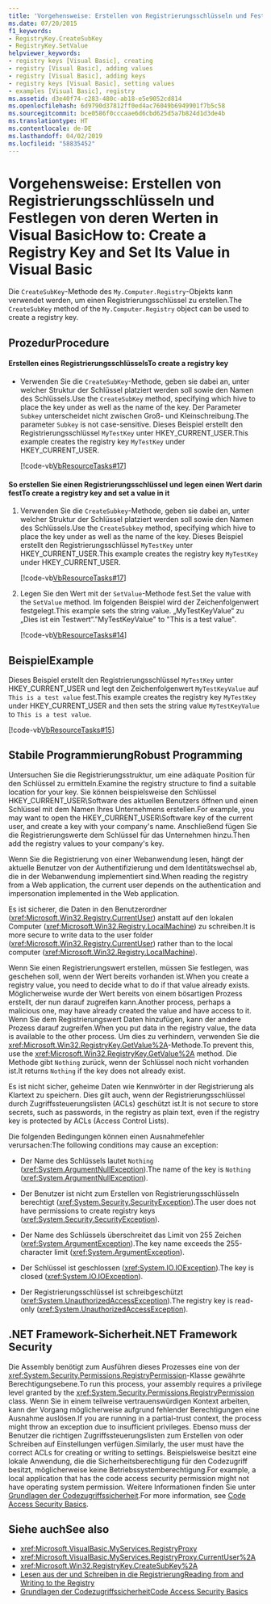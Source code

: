 ```yaml
---
title: 'Vorgehensweise: Erstellen von Registrierungsschlüsseln und Festlegen von deren Werten in Visual Basic'
ms.date: 07/20/2015
f1_keywords:
- RegistryKey.CreateSubKey
- RegistryKey.SetValue
helpviewer_keywords:
- registry keys [Visual Basic], creating
- registry [Visual Basic], adding values
- registry [Visual Basic], adding keys
- registry keys [Visual Basic], setting values
- examples [Visual Basic], registry
ms.assetid: d3e40f74-c283-480c-ab18-e5e9052cd814
ms.openlocfilehash: 6d9790d37812ff0ed4ac76049b6949901f7b5c58
ms.sourcegitcommit: bce0586f0cccaae6d6cbd625d5a7b824d1d3de4b
ms.translationtype: HT
ms.contentlocale: de-DE
ms.lasthandoff: 04/02/2019
ms.locfileid: "58835452"
---
```

# <a name="how-to-create-a-registry-key-and-set-its-value-in-visual-basic"></a><span data-ttu-id="950c7-102">Vorgehensweise: Erstellen von Registrierungsschlüsseln und Festlegen von deren Werten in Visual Basic</span><span class="sxs-lookup"><span data-stu-id="950c7-102">How to: Create a Registry Key and Set Its Value in Visual Basic</span></span>
<span data-ttu-id="950c7-103">Die `CreateSubKey`-Methode des `My.Computer.Registry`-Objekts kann verwendet werden, um einen Registrierungsschlüssel zu erstellen.</span><span class="sxs-lookup"><span data-stu-id="950c7-103">The `CreateSubKey` method of the `My.Computer.Registry` object can be used to create a registry key.</span></span>  
  
## <a name="procedure"></a><span data-ttu-id="950c7-104">Prozedur</span><span class="sxs-lookup"><span data-stu-id="950c7-104">Procedure</span></span>  
  
#### <a name="to-create-a-registry-key"></a><span data-ttu-id="950c7-105">Erstellen eines Registrierungsschlüssels</span><span class="sxs-lookup"><span data-stu-id="950c7-105">To create a registry key</span></span>  
  
-   <span data-ttu-id="950c7-106">Verwenden Sie die `CreateSubKey`-Methode, geben sie dabei an, unter welcher Struktur der Schlüssel platziert werden soll sowie den Namen des Schlüssels.</span><span class="sxs-lookup"><span data-stu-id="950c7-106">Use the `CreateSubKey` method, specifying which hive to place the key under as well as the name of the key.</span></span> <span data-ttu-id="950c7-107">Der Parameter `Subkey` unterscheidet nicht zwischen Groß- und Kleinschreibung.</span><span class="sxs-lookup"><span data-stu-id="950c7-107">The parameter `Subkey` is not case-sensitive.</span></span> <span data-ttu-id="950c7-108">Dieses Beispiel erstellt den Registrierungsschlüssel `MyTestKey` unter HKEY_CURRENT_USER.</span><span class="sxs-lookup"><span data-stu-id="950c7-108">This example creates the registry key `MyTestKey` under HKEY_CURRENT_USER.</span></span>  
  
     [!code-vb[VbResourceTasks#17](~/samples/snippets/visualbasic/VS_Snippets_VBCSharp/VbResourceTasks/VB/Class1.vb#17)]  
  
#### <a name="to-create-a-registry-key-and-set-a-value-in-it"></a><span data-ttu-id="950c7-109">So erstellen Sie einen Registrierungsschlüssel und legen einen Wert darin fest</span><span class="sxs-lookup"><span data-stu-id="950c7-109">To create a registry key and set a value in it</span></span>  
  
1.  <span data-ttu-id="950c7-110">Verwenden Sie die `CreateSubkey`-Methode, geben sie dabei an, unter welcher Struktur der Schlüssel platziert werden soll sowie den Namen des Schlüssels.</span><span class="sxs-lookup"><span data-stu-id="950c7-110">Use the `CreateSubkey` method, specifying which hive to place the key under as well as the name of the key.</span></span> <span data-ttu-id="950c7-111">Dieses Beispiel erstellt den Registrierungsschlüssel `MyTestKey` unter HKEY_CURRENT_USER.</span><span class="sxs-lookup"><span data-stu-id="950c7-111">This example creates the registry key `MyTestKey` under HKEY_CURRENT_USER.</span></span>  
  
     [!code-vb[VbResourceTasks#17](~/samples/snippets/visualbasic/VS_Snippets_VBCSharp/VbResourceTasks/VB/Class1.vb#17)]  
  
2.  <span data-ttu-id="950c7-112">Legen Sie den Wert mit der `SetValue`-Methode fest.</span><span class="sxs-lookup"><span data-stu-id="950c7-112">Set the value with the `SetValue` method.</span></span> <span data-ttu-id="950c7-113">Im folgenden Beispiel wird der Zeichenfolgenwert festgelegt.</span><span class="sxs-lookup"><span data-stu-id="950c7-113">This example sets the string value.</span></span> <span data-ttu-id="950c7-114">„MyTestKeyValue“ zu „Dies ist ein Testwert“.</span><span class="sxs-lookup"><span data-stu-id="950c7-114">"MyTestKeyValue" to "This is a test value".</span></span>  
  
     [!code-vb[VbResourceTasks#14](~/samples/snippets/visualbasic/VS_Snippets_VBCSharp/VbResourceTasks/VB/Class1.vb#14)]  
  
## <a name="example"></a><span data-ttu-id="950c7-115">Beispiel</span><span class="sxs-lookup"><span data-stu-id="950c7-115">Example</span></span>  
 <span data-ttu-id="950c7-116">Dieses Beispiel erstellt den Registrierungsschlüssel `MyTestKey` unter HKEY_CURRENT_USER und legt den Zeichenfolgenwert `MyTestKeyValue` auf `This is a test value` fest.</span><span class="sxs-lookup"><span data-stu-id="950c7-116">This example creates the registry key `MyTestKey` under HKEY_CURRENT_USER and then sets the string value `MyTestKeyValue` to `This is a test value`.</span></span>  
  
 [!code-vb[VbResourceTasks#15](~/samples/snippets/visualbasic/VS_Snippets_VBCSharp/VbResourceTasks/VB/Class1.vb#15)]  
  
## <a name="robust-programming"></a><span data-ttu-id="950c7-117">Stabile Programmierung</span><span class="sxs-lookup"><span data-stu-id="950c7-117">Robust Programming</span></span>  
 <span data-ttu-id="950c7-118">Untersuchen Sie die Registrierungsstruktur, um eine adäquate Position für den Schlüssel zu ermitteln.</span><span class="sxs-lookup"><span data-stu-id="950c7-118">Examine the registry structure to find a suitable location for your key.</span></span> <span data-ttu-id="950c7-119">Sie können beispielsweise den Schlüssel HKEY_CURRENT_USER\Software des aktuellen Benutzers öffnen und einen Schlüssel mit dem Namen Ihres Unternehmens erstellen.</span><span class="sxs-lookup"><span data-stu-id="950c7-119">For example, you may want to open the HKEY_CURRENT_USER\Software key of the current user, and create a key with your company's name.</span></span> <span data-ttu-id="950c7-120">Anschließend fügen Sie die Registrierungswerte dem Schlüssel für das Unternehmen hinzu.</span><span class="sxs-lookup"><span data-stu-id="950c7-120">Then add the registry values to your company's key.</span></span>  
  
 <span data-ttu-id="950c7-121">Wenn Sie die Registrierung von einer Webanwendung lesen, hängt der aktuelle Benutzer von der Authentifizierung und dem Identitätswechsel ab, die in der Webanwendung implementiert sind.</span><span class="sxs-lookup"><span data-stu-id="950c7-121">When reading the registry from a Web application, the current user depends on the authentication and impersonation implemented in the Web application.</span></span>  
  
 <span data-ttu-id="950c7-122">Es ist sicherer, die Daten in den Benutzerordner (<xref:Microsoft.Win32.Registry.CurrentUser>) anstatt auf den lokalen Computer (<xref:Microsoft.Win32.Registry.LocalMachine>) zu schreiben.</span><span class="sxs-lookup"><span data-stu-id="950c7-122">It is more secure to write data to the user folder (<xref:Microsoft.Win32.Registry.CurrentUser>) rather than to the local computer (<xref:Microsoft.Win32.Registry.LocalMachine>).</span></span>  
  
 <span data-ttu-id="950c7-123">Wenn Sie einen Registrierungswert erstellen, müssen Sie festlegen, was geschehen soll, wenn der Wert bereits vorhanden ist.</span><span class="sxs-lookup"><span data-stu-id="950c7-123">When you create a registry value, you need to decide what to do if that value already exists.</span></span> <span data-ttu-id="950c7-124">Möglicherweise wurde der Wert bereits von einem bösartigen Prozess erstellt, der nun darauf zugreifen kann.</span><span class="sxs-lookup"><span data-stu-id="950c7-124">Another process, perhaps a malicious one, may have already created the value and have access to it.</span></span> <span data-ttu-id="950c7-125">Wenn Sie dem Registrierungswert Daten hinzufügen, kann der andere Prozess darauf zugreifen.</span><span class="sxs-lookup"><span data-stu-id="950c7-125">When you put data in the registry value, the data is available to the other process.</span></span> <span data-ttu-id="950c7-126">Um dies zu verhindern, verwenden Sie die <xref:Microsoft.Win32.RegistryKey.GetValue%2A>-Methode.</span><span class="sxs-lookup"><span data-stu-id="950c7-126">To prevent this, use the <xref:Microsoft.Win32.RegistryKey.GetValue%2A> method.</span></span> <span data-ttu-id="950c7-127">Die Methode gibt `Nothing` zurück, wenn der Schlüssel noch nicht vorhanden ist.</span><span class="sxs-lookup"><span data-stu-id="950c7-127">It returns `Nothing` if the key does not already exist.</span></span>  
  
 <span data-ttu-id="950c7-128">Es ist nicht sicher, geheime Daten wie Kennwörter in der Registrierung als Klartext zu speichern. Dies gilt auch, wenn der Registrierungsschlüssel durch Zugriffssteuerungslisten (ACLs) geschützt ist.</span><span class="sxs-lookup"><span data-stu-id="950c7-128">It is not secure to store secrets, such as passwords, in the registry as plain text, even if the registry key is protected by ACLs (Access Control Lists).</span></span>  
  
 <span data-ttu-id="950c7-129">Die folgenden Bedingungen können einen Ausnahmefehler verursachen:</span><span class="sxs-lookup"><span data-stu-id="950c7-129">The following conditions may cause an exception:</span></span>  
  
-   <span data-ttu-id="950c7-130">Der Name des Schlüssels lautet `Nothing` (<xref:System.ArgumentNullException>).</span><span class="sxs-lookup"><span data-stu-id="950c7-130">The name of the key is `Nothing` (<xref:System.ArgumentNullException>).</span></span>  
  
-   <span data-ttu-id="950c7-131">Der Benutzer ist nicht zum Erstellen von Registrierungsschlüsseln berechtigt (<xref:System.Security.SecurityException>).</span><span class="sxs-lookup"><span data-stu-id="950c7-131">The user does not have permissions to create registry keys (<xref:System.Security.SecurityException>).</span></span>  
  
-   <span data-ttu-id="950c7-132">Der Name des Schlüssels überschreitet das Limit von 255 Zeichen (<xref:System.ArgumentException>).</span><span class="sxs-lookup"><span data-stu-id="950c7-132">The key name exceeds the 255-character limit (<xref:System.ArgumentException>).</span></span>  
  
-   <span data-ttu-id="950c7-133">Der Schlüssel ist geschlossen (<xref:System.IO.IOException>).</span><span class="sxs-lookup"><span data-stu-id="950c7-133">The key is closed (<xref:System.IO.IOException>).</span></span>  
  
-   <span data-ttu-id="950c7-134">Der Registrierungsschlüssel ist schreibgeschützt (<xref:System.UnauthorizedAccessException>).</span><span class="sxs-lookup"><span data-stu-id="950c7-134">The registry key is read-only (<xref:System.UnauthorizedAccessException>).</span></span>  
  
## <a name="net-framework-security"></a><span data-ttu-id="950c7-135">.NET Framework-Sicherheit</span><span class="sxs-lookup"><span data-stu-id="950c7-135">.NET Framework Security</span></span>  
 <span data-ttu-id="950c7-136">Die Assembly benötigt zum Ausführen dieses Prozesses eine von der <xref:System.Security.Permissions.RegistryPermission>-Klasse gewährte Berechtigungsebene.</span><span class="sxs-lookup"><span data-stu-id="950c7-136">To run this process, your assembly requires a privilege level granted by the <xref:System.Security.Permissions.RegistryPermission> class.</span></span> <span data-ttu-id="950c7-137">Wenn Sie in einem teilweise vertrauenswürdigen Kontext arbeiten, kann der Vorgang möglicherweise aufgrund fehlender Berechtigungen eine Ausnahme auslösen.</span><span class="sxs-lookup"><span data-stu-id="950c7-137">If you are running in a partial-trust context, the process might throw an exception due to insufficient privileges.</span></span> <span data-ttu-id="950c7-138">Ebenso muss der Benutzer die richtigen Zugriffssteuerungslisten zum Erstellen von oder Schreiben auf Einstellungen verfügen.</span><span class="sxs-lookup"><span data-stu-id="950c7-138">Similarly, the user must have the correct ACLs for creating or writing to settings.</span></span> <span data-ttu-id="950c7-139">Beispielsweise besitzt eine lokale Anwendung, die die Sicherheitsberechtigung für den Codezugriff besitzt, möglicherweise keine Betriebssystemberechtigung.</span><span class="sxs-lookup"><span data-stu-id="950c7-139">For example, a local application that has the code access security permission might not have operating system permission.</span></span> <span data-ttu-id="950c7-140">Weitere Informationen finden Sie unter [Grundlagen der Codezugriffssicherheit](../../../../framework/misc/code-access-security-basics.md).</span><span class="sxs-lookup"><span data-stu-id="950c7-140">For more information, see [Code Access Security Basics](../../../../framework/misc/code-access-security-basics.md).</span></span>  
  
## <a name="see-also"></a><span data-ttu-id="950c7-141">Siehe auch</span><span class="sxs-lookup"><span data-stu-id="950c7-141">See also</span></span>

- <xref:Microsoft.VisualBasic.MyServices.RegistryProxy>
- <xref:Microsoft.VisualBasic.MyServices.RegistryProxy.CurrentUser%2A>
- <xref:Microsoft.Win32.RegistryKey.CreateSubKey%2A>
- [<span data-ttu-id="950c7-142">Lesen aus der und Schreiben in die Registrierung</span><span class="sxs-lookup"><span data-stu-id="950c7-142">Reading from and Writing to the Registry</span></span>](../../../../visual-basic/developing-apps/programming/computer-resources/reading-from-and-writing-to-the-registry.md)
- [<span data-ttu-id="950c7-143">Grundlagen der Codezugriffssicherheit</span><span class="sxs-lookup"><span data-stu-id="950c7-143">Code Access Security Basics</span></span>](../../../../framework/misc/code-access-security-basics.md)
